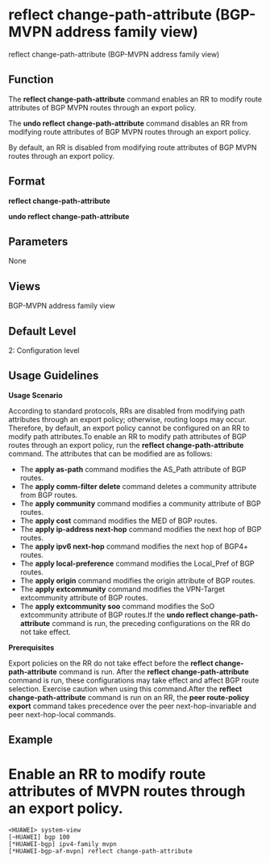reflect change-path-attribute (BGP-MVPN address family view)
============================================================

reflect change-path-attribute (BGP-MVPN address family view)

Function
--------



The **reflect change-path-attribute** command enables an RR to modify route attributes of BGP MVPN routes through an export policy.

The **undo reflect change-path-attribute** command disables an RR from modifying route attributes of BGP MVPN routes through an export policy.



By default, an RR is disabled from modifying route attributes of BGP MVPN routes through an export policy.


Format
------

**reflect change-path-attribute**

**undo reflect change-path-attribute**


Parameters
----------

None

Views
-----

BGP-MVPN address family view


Default Level
-------------

2: Configuration level


Usage Guidelines
----------------

**Usage Scenario**

According to standard protocols, RRs are disabled from modifying path attributes through an export policy; otherwise, routing loops may occur. Therefore, by default, an export policy cannot be configured on an RR to modify path attributes.To enable an RR to modify path attributes of BGP routes through an export policy, run the **reflect change-path-attribute** command. The attributes that can be modified are as follows:

* The **apply as-path** command modifies the AS\_Path attribute of BGP routes.
* The **apply comm-filter delete** command deletes a community attribute from BGP routes.
* The **apply community** command modifies a community attribute of BGP routes.
* The **apply cost** command modifies the MED of BGP routes.
* The **apply ip-address next-hop** command modifies the next hop of BGP routes.
* The **apply ipv6 next-hop** command modifies the next hop of BGP4+ routes.
* The **apply local-preference** command modifies the Local\_Pref of BGP routes.
* The **apply origin** command modifies the origin attribute of BGP routes.
* The **apply extcommunity** command modifies the VPN-Target extcommunity attribute of BGP routes.
* The **apply extcommunity soo** command modifies the SoO extcommunity attribute of BGP routes.If the **undo reflect change-path-attribute** command is run, the preceding configurations on the RR do not take effect.

**Prerequisites**

Export policies on the RR do not take effect before the **reflect change-path-attribute** command is run. After the **reflect change-path-attribute** command is run, these configurations may take effect and affect BGP route selection. Exercise caution when using this command.After the **reflect change-path-attribute** command is run on an RR, the **peer route-policy export** command takes precedence over the peer next-hop-invariable and peer next-hop-local commands.


Example
-------

# Enable an RR to modify route attributes of MVPN routes through an export policy.
```
<HUAWEI> system-view
[~HUAWEI] bgp 100
[*HUAWEI-bgp] ipv4-family mvpn
[*HUAWEI-bgp-af-mvpn] reflect change-path-attribute

```